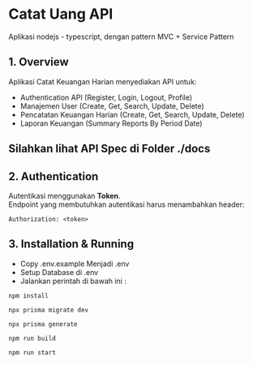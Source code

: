 # Catat Uang API

Aplikasi nodejs - typescript, dengan pattern MVC + Service Pattern

## 1. Overview

Aplikasi Catat Keuangan Harian menyediakan API untuk:

- Authentication API (Register, Login, Logout, Profile)
- Manajemen User (Create, Get, Search, Update, Delete)
- Pencatatan Keuangan Harian (Create, Get, Search, Update, Delete)
- Laporan Keuangan (Summary Reports By Period Date)

## Silahkan lihat API Spec di Folder **./docs**

## 2. Authentication

Autentikasi menggunakan **Token**.  
Endpoint yang membutuhkan autentikasi harus menambahkan header:

```
Authorization: <token>
```

## 3. Installation & Running

- Copy .env.example Menjadi .env
- Setup Database di .env
- Jalankan perintah di bawah ini :

```shell
npm install

npx prisma migrate dev

npx prisma generate

npm run build

npm run start
```
